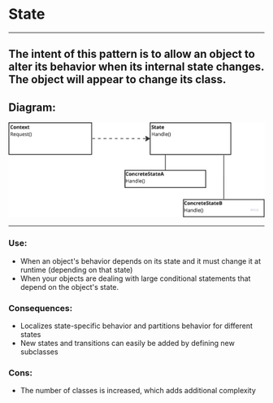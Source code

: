# State

---
## The intent of this pattern is to allow an object to alter its behavior when its internal state changes. The object will appear to change its class.

## Diagram:
![img.png](img.png)

---
### Use:
- When an object's behavior depends on its state and it must change it at runtime (depending on that state)
- When your objects are dealing with large conditional statements that depend on the object's state.
### Consequences:
- Localizes state-specific behavior and partitions behavior for different states
- New states and transitions can easily be added by defining new subclasses

### Cons:
- The number of classes is increased, which adds additional complexity